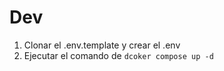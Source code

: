 # Dev

1. Clonar el .env.template y crear el .env
2. Ejecutar el comando de ```dcoker compose up -d```
